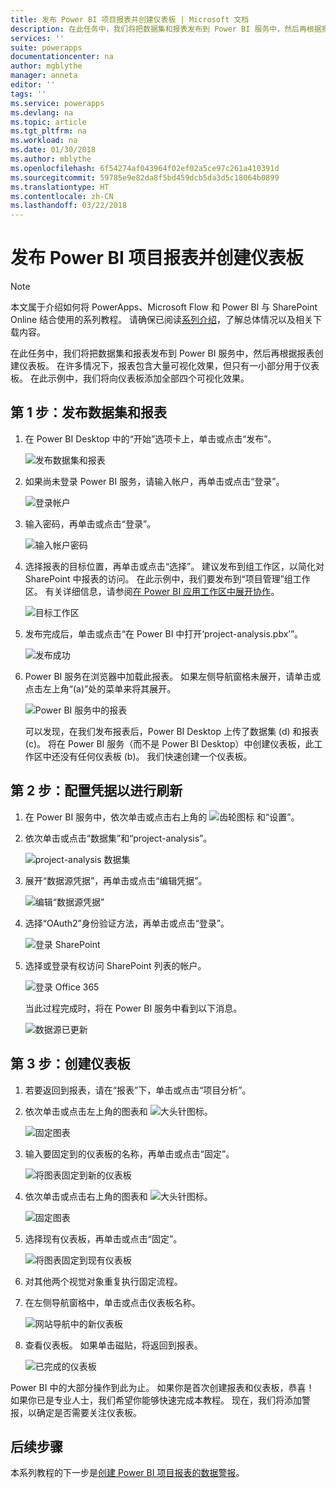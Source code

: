 ```yaml
---
title: 发布 Power BI 项目报表并创建仪表板 | Microsoft 文档
description: 在此任务中，我们将把数据集和报表发布到 Power BI 服务中，然后再根据报表创建仪表板。
services: ''
suite: powerapps
documentationcenter: na
author: mgblythe
manager: anneta
editor: ''
tags: ''
ms.service: powerapps
ms.devlang: na
ms.topic: article
ms.tgt_pltfrm: na
ms.workload: na
ms.date: 01/30/2018
ms.author: mblythe
ms.openlocfilehash: 6f54274af043964f02ef02a5ce97c261a410391d
ms.sourcegitcommit: 59785e9e82da8f5bd459dcb5da3d5c18064b0899
ms.translationtype: HT
ms.contentlocale: zh-CN
ms.lasthandoff: 03/22/2018
---
```

# <a name="publish-the-power-bi-project-report-and-create-a-dashboard"></a>发布 Power BI 项目报表并创建仪表板
> [!NOTE]
> 本文属于介绍如何将 PowerApps、Microsoft Flow 和 Power BI 与 SharePoint Online 结合使用的系列教程。 请确保已阅读[系列介绍](sharepoint-scenario-intro.md)，了解总体情况以及相关下载内容。

在此任务中，我们将把数据集和报表发布到 Power BI 服务中，然后再根据报表创建仪表板。 在许多情况下，报表包含大量可视化效果，但只有一小部分用于仪表板。 在此示例中，我们将向仪表板添加全部四个可视化效果。

## <a name="step-1-publish-the-dataset-and-report"></a>第 1 步：发布数据集和报表
1. 在 Power BI Desktop 中的“开始”选项卡上，单击或点击“发布”。
   
    ![发布数据集和报表](./media/sharepoint-scenario-publish-report/06-01-01-publish.png)
2. 如果尚未登录 Power BI 服务，请输入帐户，再单击或点击“登录”。
   
    ![登录帐户](./media/sharepoint-scenario-publish-report/06-01-02-account.png)
3. 输入密码，再单击或点击“登录”。
   
    ![输入帐户密码](./media/sharepoint-scenario-publish-report/06-01-03-password.png)
4. 选择报表的目标位置，再单击或点击“选择”。 建议发布到组工作区，以简化对 SharePoint 中报表的访问。 在此示例中，我们要发布到“项目管理”组工作区。 有关详细信息，请参阅[在 Power BI 应用工作区中展开协作](https://docs.microsoft.com/power-bi/service-collaborate-power-bi-workspace)。
   
    ![目标工作区](./media/sharepoint-scenario-publish-report/06-01-04-workspace.png)
5. 发布完成后，单击或点击“在 Power BI 中打开‘project-analysis.pbx’”。
   
    ![发布成功](./media/sharepoint-scenario-publish-report/06-01-05-open-report.png)
6. Power BI 服务在浏览器中加载此报表。 如果左侧导航窗格未展开，请单击或点击左上角“(a)”处的菜单来将其展开。
   
    ![Power BI 服务中的报表](./media/sharepoint-scenario-publish-report/06-01-06-service-report.png)
   
    可以发现，在我们发布报表后，Power BI Desktop 上传了数据集 (d) 和报表 (c)。 将在 Power BI 服务（而不是 Power BI Desktop）中创建仪表板，此工作区中还没有任何仪表板 (b)。 我们快速创建一个仪表板。

## <a name="step-2-configure-credentials-for-refresh"></a>第 2 步：配置凭据以进行刷新
1. 在 Power BI 服务中，依次单击或点击右上角的 ![齿轮图标](./media/sharepoint-scenario-publish-report/icon-gear.png) 和“设置”。
2. 依次单击或点击“数据集”和“project-analysis”。
   
    ![project-analysis 数据集](./media/sharepoint-scenario-publish-report/06-01-07-dataset.png)
3. 展开“数据源凭据”，再单击或点击“编辑凭据”。
   
    ![编辑“数据源凭据”](./media/sharepoint-scenario-publish-report/06-01-08-credentials.png)
4. 选择“OAuth2”身份验证方法，再单击或点击“登录”。
   
    ![登录 SharePoint](./media/sharepoint-scenario-publish-report/06-01-09-sign-in.png)
5. 选择或登录有权访问 SharePoint 列表的帐户。
   
    ![登录 Office 365](./media/sharepoint-scenario-publish-report/06-01-10-account.png)
   
    当此过程完成时，将在 Power BI 服务中看到以下消息。
   
    ![数据源已更新](./media/sharepoint-scenario-publish-report/06-01-11-updated.png)

## <a name="step-3-create-a-dashboard"></a>第 3 步：创建仪表板

1. 若要返回到报表，请在“报表”下，单击或点击“项目分析”。

1. 依次单击或点击左上角的图表和 ![大头针图标](./media/sharepoint-scenario-publish-report/icon-pin.png)。
   
    ![固定图表](./media/sharepoint-scenario-publish-report/06-01-12-pin-projected.png)
2. 输入要固定到的仪表板的名称，再单击或点击“固定”。
   
    ![将图表固定到新的仪表板](./media/sharepoint-scenario-publish-report/06-01-13-pin-new.png)
3. 依次单击或点击右上角的图表和 ![大头针图标](./media/sharepoint-scenario-publish-report/icon-pin.png)。
   
    ![固定图表](./media/sharepoint-scenario-publish-report/06-01-14-pin-variance.png)
4. 选择现有仪表板，再单击或点击“固定”。
   
    ![将图表固定到现有仪表板](./media/sharepoint-scenario-publish-report/06-01-15-pin-existing.png)

5. 对其他两个视觉对象重复执行固定流程。

6. 在左侧导航窗格中，单击或点击仪表板名称。
   
    ![网站导航中的新仪表板](./media/sharepoint-scenario-publish-report/06-01-16-dashboard-menu.png)

7. 查看仪表板。 如果单击磁贴，将返回到报表。
   
    ![已完成的仪表板](./media/sharepoint-scenario-publish-report/06-01-17-dashboard-completed.png)

Power BI 中的大部分操作到此为止。 如果你是首次创建报表和仪表板，恭喜！ 如果你已是专业人士，我们希望你能够快速完成本教程。 现在，我们将添加警报，以确定是否需要关注仪表板。

## <a name="next-steps"></a>后续步骤
本系列教程的下一步是[创建 Power BI 项目报表的数据警报](sharepoint-scenario-alerts-flow.md)。

